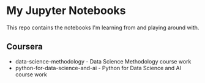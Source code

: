 # My Jupyter Notebooks

This repo contains the notebooks I'm learning from and playing around with.

## Coursera

- data-science-methodology - Data Science Methodology course work
- python-for-data-science-and-ai - Python for Data Science and AI course work

